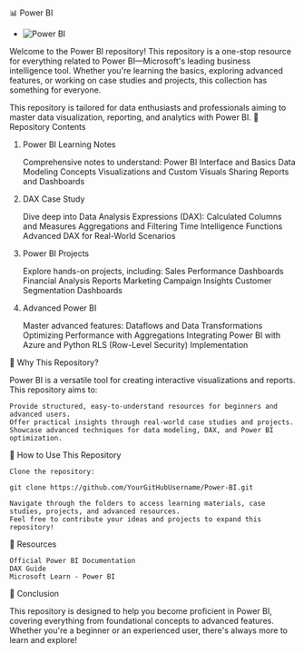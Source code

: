 📊 Power BI
- ![Power BI](https://img.shields.io/badge/PowerBI-F2C811?style=for-the-badge&logo=powerbi&logoColor=black)

Welcome to the Power BI repository! This repository is a one-stop resource for everything related to Power BI—Microsoft's leading business intelligence tool. Whether you're learning the basics, exploring advanced features, or working on case studies and projects, this collection has something for everyone.

This repository is tailored for data enthusiasts and professionals aiming to master data visualization, reporting, and analytics with Power BI.
📂 Repository Contents
1. Power BI Learning Notes

    Comprehensive notes to understand:
        Power BI Interface and Basics
        Data Modeling Concepts
        Visualizations and Custom Visuals
        Sharing Reports and Dashboards

2. DAX Case Study

    Dive deep into Data Analysis Expressions (DAX):
        Calculated Columns and Measures
        Aggregations and Filtering
        Time Intelligence Functions
        Advanced DAX for Real-World Scenarios

3. Power BI Projects

    Explore hands-on projects, including:
        Sales Performance Dashboards
        Financial Analysis Reports
        Marketing Campaign Insights
        Customer Segmentation Dashboards

4. Advanced Power BI

    Master advanced features:
        Dataflows and Data Transformations
        Optimizing Performance with Aggregations
        Integrating Power BI with Azure and Python
        RLS (Row-Level Security) Implementation

🌟 Why This Repository?

Power BI is a versatile tool for creating interactive visualizations and reports. This repository aims to:

    Provide structured, easy-to-understand resources for beginners and advanced users.
    Offer practical insights through real-world case studies and projects.
    Showcase advanced techniques for data modeling, DAX, and Power BI optimization.

🚀 How to Use This Repository

    Clone the repository:

    git clone https://github.com/YourGitHubUsername/Power-BI.git

    Navigate through the folders to access learning materials, case studies, projects, and advanced resources.
    Feel free to contribute your ideas and projects to expand this repository!

🔗 Resources

    Official Power BI Documentation
    DAX Guide
    Microsoft Learn - Power BI

🌟 Conclusion

This repository is designed to help you become proficient in Power BI, covering everything from foundational concepts to advanced features. Whether you're a beginner or an experienced user, there's always more to learn and explore!
